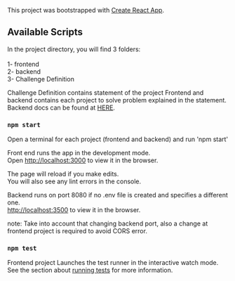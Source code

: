 This project was bootstrapped with [Create React App](https://github.com/facebook/create-react-app).

## Available Scripts

In the project directory, you will find 3 folders:<br /><br />
  1- frontend<br />
  2- backend<br />
  3- Challenge Definition<br />

Challenge Definition contains statement of the project 
Frontend and backend contains each project to solve problem explained in the statement. 
Backend docs can be found at [HERE]([https://github.com/facebook/create-react-app](https://developers.mercadolibre.com.ar/es_ar/categorias-y-atributos)). 
### `npm start`
Open a terminal for each project (frontend and backend) and run 'npm start' 

Front end runs the app in the development mode.<br />
Open [http://localhost:3000](http://localhost:3000) to view it in the browser.

The page will reload if you make edits.<br />
You will also see any lint errors in the console.

Backend runs on port 8080 if no .env file is created and specifies a different one. <br />
[http://localhost:3500](http://localhost:3000) to view it in the browser.

note: Take into account that changing backend port, also a change at frontend project is required to avoid CORS error.

### `npm test`

Frontend project
Launches the test runner in the interactive watch mode.<br />
See the section about [running tests](https://facebook.github.io/create-react-app/docs/running-tests) for more information.

